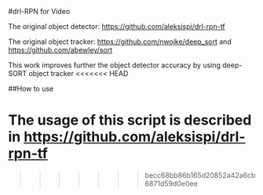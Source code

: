 #drl-RPN for Video

The original object detector: https://github.com/aleksispi/drl-rpn-tf

The original object tracker: https://github.com/nwojke/deep_sort and https://github.com/abewley/sort

This work improves further the object detector accuracy by using deep-SORT object tracker
<<<<<<< HEAD

##How to use

The usage of this script is described in https://github.com/aleksispi/drl-rpn-tf 
=======
>>>>>>> becc68bb86b165d20852a42a6cb6871d59d0e0ee
